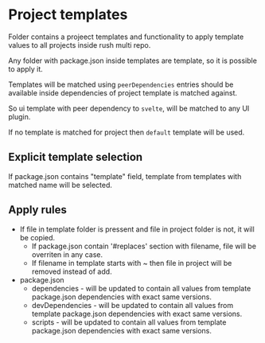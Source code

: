 # Project templates

Folder contains a projeect templates and functionality to apply template values to all projects inside rush multi repo.

Any folder with package.json inside templates are template, so it is possible to apply it.

Templates will be matched using `peerDependencies` entries should be available inside dependencies of project template is matched against.

So ui template with peer dependency to `svelte`, will be matched to any UI plugin.

If no template is matched for project then `default` template will be used.

## Explicit template selection

If package.json contains "template" field, template from templates with matched name will be selected.

## Apply rules

- If file in template folder is pressent and file in project folder is not, it will be copied.
  - If package.json contain '#replaces' section with filename, file will be overriten in any case.
  - If filename in template starts with ~ then file in project will be removed instead of add.
- package.json
  - dependencies - will be updated to contain all values from template package.json dependencies with exact same versions.
  - devDependencies - will be updated to contain all values from template package.json dependencies with exact same versions.
  - scripts - will be updated to contain all values from template package.json dependencies with exact same versions.
